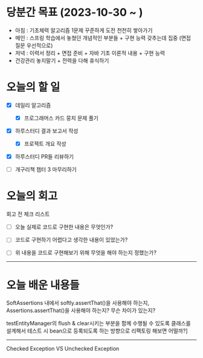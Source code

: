 
# 당분간 목표 (2023-10-30 ~ )
- 아침 : 기초체력 알고리즘 1문제 꾸준하게 도전 천천히 쌓아가기
- 메인 :  스프링 학습에서 놓쳤던 개념적인 부분들 + 구현 능력 갖추는데 집중 (면접 질문 우선적으로)
- 저녁 :  이력서 정리 + 면접 준비 + 자바 기초 이론적 내용 + 구현 능력
- 건강관리 놓지말기 + 전력을 다해 휴식하기

# 오늘의 할 일

- [x] 데일리 알고리즘
	- [x] 프로그래머스 카드 뭉치 문제 풀기
- [x] 하루스터디 결과 보고서 작성
	- [x] 프로젝트 개요 작성
- [x] 하루스터디 PR들 리뷰하기
- [ ] 개구리책 챕터 3 마무리하기


# 오늘의 회고

회고 전 체크 리스트
- [ ] 오늘 실제로 코드로 구현한 내용은 무엇인가?
- [ ] 코드로 구현하기 어렵다고 생각한 내용이 있었는가?
- [ ] 위 내용을 코드로 구현해보기 위해 무엇을 해야 하는지 정했는가?




---
# 오늘 배운 내용들


SoftAssertions 내에서 softly.assertThat()을 사용해야 하는지, Assertions.assertThat()을 사용해야 하는지? 무슨 차이가 있는지?

testEntityManager의 flush & clear시키는 부분을 함께 수행될 수 있도록 클래스를 설계해서 테스트 시 bean으로 등록되도록 하는 방향으로 리팩토링 해보면 어떨까?]


---

Checked Exception VS Unchecked Exception

